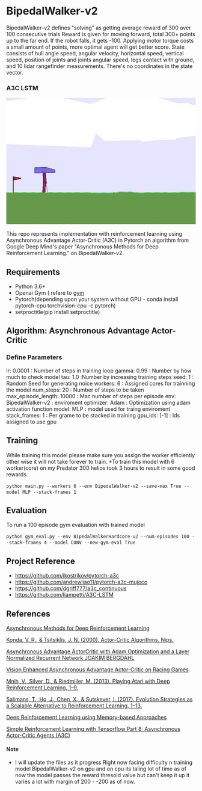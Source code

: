 # BipedalWalker-v2

BipedalWalker-v2 defines "solving" as getting average reward of 300 over 100 consecutive trials
Reward is given for moving forward, total 300+ points up to the far end. If the robot falls, it gets -100. Applying motor torque costs a small amount of points, more optimal agent will get better score. State consists of hull angle speed, angular velocity, horizontal speed, vertical speed, position of joints and joints angular speed, legs contact with ground, and 10 lidar rangefinder measurements. There's no coordinates in the state vector.

### A3C LSTM

![A3C LSTM playing BipedalWalker-v2](https://github.com/ksajan/BipedalWalker-v2/blob/master/Demo/BipedalWalker.gif)

This repo represents implementation with reinforcement learning using Asynchronous Advantage Actor-Critic (A3C) in Pytorch an algorithm from Google Deep Mind's paper "Asynchronous Methods for Deep Reinforcement Learning." on BipedalWalker-v2.

## Requirements

- Python 3.6+
- Openai Gym ( refere to [gym](https://github.com/openai/gym)
- Pytorch(depending upon your system without GPU - conda install pytorch-cpu torchvision-cpu -c pytorch)
- setproctitle(pip install setproctitle)

## Algorithm: Asynchronous Advantage Actor-Critic

### Define Parameters

lr: 0.0001 : Number of steps in training loop
gamma: 0.99 : Number by how much to check model 
tau: 1.0 :Number by increasing training steps
seed: 1 : Random Seed for generating noice
workers: 6 : Assigned cores for trainning the model
num_steps: 20 : Number of steps to be taken
max_episode_length: 10000 : Mac number of steps per episode
env: BipedalWalker-v2 : enviroment
optimizer: Adam : Optimization using adam activation function
model: MLP : model used for traing enviroment
stack_frames: 1 : Per grame to be stacked in training
gpu_ids: [-1] : Ids assigned to use gpu
  
 ## Training
 
 While training this model please make sure you assign the worker efficiently other wise it will not take forever to train.
 *To train this model with 6 worker(core) on my Predator 300 helios took 3 hours to result in some good rewards.
```
python main.py --workers 6 --env BipedalWalker-v2 --save-max True --model MLP --stack-frames 1
```
## Evaluation

To run a 100 episode gym evaluation with trained model
```
python gym_eval.py --env BipedalWalkerHardcore-v2 --num-episodes 100 --stack-frames 4 --model CONV --new-gym-eval True
```

## Project Reference

- https://github.com/ikostrikov/pytorch-a3c
- https://github.com/andrewliao11/pytorch-a3c-mujoco
- https://github.com/dgriff777/a3c_continuous
- https://github.com/liampetti/A3C-LSTM


## References

[Asynchronous Methods for Deep Reinforcement Learning][1]

[Konda, V. R., & Tsitsiklis, J. N. (2000). Actor-Critic Algorithms. Nips.][2]

[Asynchronous Advantage ActorCritic with Adam Optimization and a Layer Normalized Recurrent Network JOAKIM BERGDAHL][3]

[Vision Enhanced Asynchronous Advantage Actor-Critic on Racing Games][4]

[Mnih, V., Silver, D., & Riedmiller, M. (2013). Playing Atari with Deep Reinforcement Learning, 1–9.][5]

[Salimans, T., Ho, J., Chen, X., & Sutskever, I. (2017). Evolution Strategies as a Scalable Alternative to Reinforcement Learning, 1–13.][6]

[Deep Reinforcement Learning using Memory-based Approaches][7]

[Simple Reinforcement Learning with Tensorflow Part 8: Asynchronous Actor-Critic Agents (A3C)][8]

<!-- Links -->

[1]: https://arxiv.org/pdf/1602.01783.pdf
[2]: http://web.mit.edu/jnt/www/Papers/J094-03-kon-actors.pdf
[3]: https://pdfs.semanticscholar.org/06e2/afbb05ee7f7c7a04de2869ca417155f9f5ae.pdf
[4]: http://cs231n.stanford.edu/reports/2017/pdfs/617.pdf
[5]: https://www.cs.toronto.edu/~vmnih/docs/dqn.pdf
[6]: https://arxiv.org/pdf/1703.03864.pdf
[7]: http://cs231n.stanford.edu/reports/2017/pdfs/618.pdf
[8]: https://medium.com/emergent-future/simple-reinforcement-learning-with-tensorflow-part-8-asynchronous-actor-critic-agents-a3c-c88f72a5e9f2


#### Note
- I will update the files as it progress Right now facing difficulty n training model BipedalWalker-v2 on gpu and on cpu its taling lot of time as of now the model passes the reward thresold value but can't keep it up it varies a lot with margin of 200 - -200 as of now.
